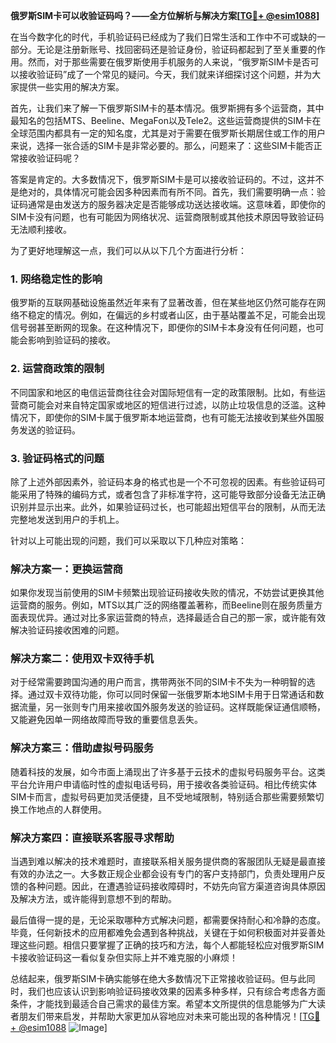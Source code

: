 **俄罗斯SIM卡可以收验证码吗？——全方位解析与解决方案[[TG💪+ @esim1088](https://t.me/s/esim1088)]**

在当今数字化的时代，手机验证码已经成为了我们日常生活和工作中不可或缺的一部分。无论是注册新账号、找回密码还是验证身份，验证码都起到了至关重要的作用。然而，对于那些需要在俄罗斯使用手机服务的人来说，“俄罗斯SIM卡是否可以接收验证码”成了一个常见的疑问。今天，我们就来详细探讨这个问题，并为大家提供一些实用的解决方案。

首先，让我们来了解一下俄罗斯SIM卡的基本情况。俄罗斯拥有多个运营商，其中最知名的包括MTS、Beeline、MegaFon以及Tele2。这些运营商提供的SIM卡在全球范围内都具有一定的知名度，尤其是对于需要在俄罗斯长期居住或工作的用户来说，选择一张合适的SIM卡是非常必要的。那么，问题来了：这些SIM卡能否正常接收验证码呢？

答案是肯定的。大多数情况下，俄罗斯SIM卡是可以接收验证码的。不过，这并不是绝对的，具体情况可能会因多种因素而有所不同。首先，我们需要明确一点：验证码通常是由发送方的服务器决定是否能够成功送达接收端。这意味着，即使你的SIM卡没有问题，也有可能因为网络状况、运营商限制或其他技术原因导致验证码无法顺利接收。

为了更好地理解这一点，我们可以从以下几个方面进行分析：

### 1. 网络稳定性的影响

俄罗斯的互联网基础设施虽然近年来有了显著改善，但在某些地区仍然可能存在网络不稳定的情况。例如，在偏远的乡村或者山区，由于基站覆盖不足，可能会出现信号弱甚至断网的现象。在这种情况下，即便你的SIM卡本身没有任何问题，也可能会影响到验证码的接收。

### 2. 运营商政策的限制

不同国家和地区的电信运营商往往会对国际短信有一定的政策限制。比如，有些运营商可能会对来自特定国家或地区的短信进行过滤，以防止垃圾信息的泛滥。这种情况下，即使你的SIM卡属于俄罗斯本地运营商，也有可能无法接收到某些外国服务发送的验证码。

### 3. 验证码格式的问题

除了上述外部因素外，验证码本身的格式也是一个不可忽视的因素。有些验证码可能采用了特殊的编码方式，或者包含了非标准字符，这可能导致部分设备无法正确识别并显示出来。此外，如果验证码过长，也可能超出短信平台的限制，从而无法完整地发送到用户的手机上。

针对以上可能出现的问题，我们可以采取以下几种应对策略：

### 解决方案一：更换运营商

如果你发现当前使用的SIM卡频繁出现验证码接收失败的情况，不妨尝试更换其他运营商的服务。例如，MTS以其广泛的网络覆盖著称，而Beeline则在服务质量方面表现优异。通过对比多家运营商的特点，选择最适合自己的那一家，或许能有效解决验证码接收困难的问题。

### 解决方案二：使用双卡双待手机

对于经常需要跨国沟通的用户而言，携带两张不同的SIM卡不失为一种明智的选择。通过双卡双待功能，你可以同时保留一张俄罗斯本地SIM卡用于日常通话和数据流量，另一张则专门用来接收国外服务发送的验证码。这样既能保证通信顺畅，又能避免因单一网络故障而导致的重要信息丢失。

### 解决方案三：借助虚拟号码服务

随着科技的发展，如今市面上涌现出了许多基于云技术的虚拟号码服务平台。这类平台允许用户申请临时性的虚拟电话号码，用于接收各类验证码。相比传统实体SIM卡而言，虚拟号码更加灵活便捷，且不受地域限制，特别适合那些需要频繁切换工作地点的人群使用。

### 解决方案四：直接联系客服寻求帮助

当遇到难以解决的技术难题时，直接联系相关服务提供商的客服团队无疑是最直接有效的办法之一。大多数正规企业都会设有专门的客户支持部门，负责处理用户反馈的各种问题。因此，在遭遇验证码接收障碍时，不妨先向官方渠道咨询具体原因及解决方法，或许能得到意想不到的帮助。

最后值得一提的是，无论采取哪种方式解决问题，都需要保持耐心和冷静的态度。毕竟，任何新技术的应用都难免会遇到各种挑战，关键在于如何积极面对并妥善处理这些问题。相信只要掌握了正确的技巧和方法，每个人都能轻松应对俄罗斯SIM卡接收验证码这一看似复杂但实际上并不难克服的小麻烦！

总结起来，俄罗斯SIM卡确实能够在绝大多数情况下正常接收验证码。但与此同时，我们也应该认识到影响验证码接收效果的因素多种多样，只有综合考虑各方面条件，才能找到最适合自己需求的最佳方案。希望本文所提供的信息能够为广大读者朋友们带来启发，并帮助大家更加从容地应对未来可能出现的各种情况！[[TG💪+ @esim1088](https://t.me/s/esim1088) ![Image](https://i.postimg.cc/4NQfJmqS/Snipaste-2025-05-13-00-14-12.png)]